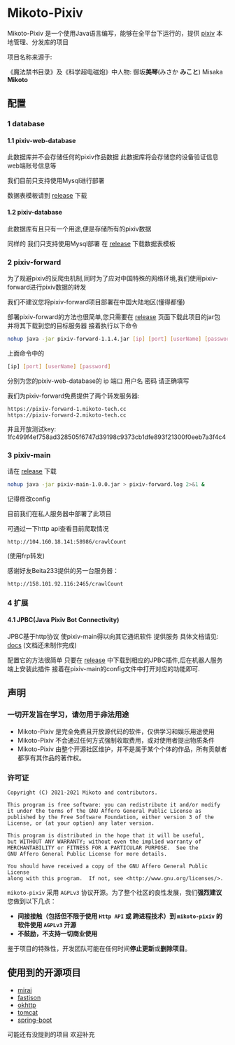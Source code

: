 # Mikoto-Pixiv

Mikoto-Pixiv 是一个使用Java语言编写，能够在全平台下运行的，提供 [pixiv](https://www.pixiv.net) 本地管理、分发库的项目

项目名称来源于:

《魔法禁书目录》及《科学超电磁炮》中人物: 御坂**美琴**(みさか **みこと**) Misaka **Mikoto**

## 配置

### 1 database

#### 1.1 pixiv-web-database

此数据库并不会存储任何的pixiv作品数据 此数据库将会存储您的设备验证信息 web端账号信息等

我们目前只支持使用Mysql进行部署

数据表模板请到 [release](https://github.com/mikoto2464/pixiv/releases) 下载

#### 1.2 pixiv-database

此数据库有且只有一个用途,便是存储所有的pixiv数据

同样的 我们只支持使用Mysql部署 在 [release](https://github.com/mikoto2464/pixiv/releases) 下载数据表模板

### 2 pixiv-forward

为了规避pixiv的反爬虫机制,同时为了应对中国特殊的网络环境,我们使用pixiv-forward进行pixiv数据的转发

我们不建议您将pixiv-forward项目部署在中国大陆地区(懂得都懂)

部署pixiv-forward的方法也很简单,您只需要在 [release](https://github.com/mikoto2464/pixiv/releases) 页面下载此项目的jar包 并将其下载到您的目标服务器 接着执行以下命令

```bash
nohup java -jar pixiv-forward-1.1.4.jar [ip] [port] [userName] [password] > pixiv-forward.log 2>&1 &
```

上面命令中的

```bash
[ip] [port] [userName] [password]
```

分别为您的pixiv-web-database的 ip 端口 用户名 密码 请正确填写

我们为pixiv-forward免费提供了两个转发服务器:

```
https://pixiv-forward-1.mikoto-tech.cc
https://pixiv-forward-2.mikoto-tech.cc
```

并且开放测试key: 1fc499f4ef758ad328505f6747d39198c9373cb1dfe893f21300f0eeb7a3f4c4

### 3 pixiv-main

请在 [release](https://github.com/mikoto2464/pixiv/releases) 下载

```bash
nohup java -jar pixiv-main-1.0.0.jar > pixiv-forward.log 2>&1 &
```

记得修改config

目前我们在私人服务器中部署了此项目

可通过一下http api查看目前爬取情况

```
http://104.160.18.141:58986/crawlCount
```

(使用frp转发)

感谢好友Beita233提供的另一台服务器：

```
http://158.101.92.116:2465/crawlCount
```

### 4 扩展

#### 4.1 JPBC(Java Pixiv Bot Connectivity)

JPBC基于http协议 使pixiv-main得以向其它通讯软件 提供服务 具体文档请见: [docs](https://jpbc.docs.mikoto.net.cn) (文档还未制作完成)

配置它的方法很简单 只要在 [release](https://github.com/mikoto2464/pixiv/releases) 中下载到相应的JPBC插件,后在机器人服务端上安装此插件
接着在pixiv-main的config文件中打开对应的功能即可.

## 声明

### 一切开发旨在学习，请勿用于非法用途

- Mikoto-Pixiv 是完全免费且开放源代码的软件，仅供学习和娱乐用途使用
- Mikoto-Pixiv 不会通过任何方式强制收取费用，或对使用者提出物质条件
- Mikoto-Pixiv 由整个开源社区维护，并不是属于某个个体的作品，所有贡献者都享有其作品的著作权。

### 许可证

    Copyright (C) 2021-2021 Mikoto and contributors.

    This program is free software: you can redistribute it and/or modify
    it under the terms of the GNU Affero General Public License as
    published by the Free Software Foundation, either version 3 of the
    License, or (at your option) any later version.

    This program is distributed in the hope that it will be useful,
    but WITHOUT ANY WARRANTY; without even the implied warranty of
    MERCHANTABILITY or FITNESS FOR A PARTICULAR PURPOSE.  See the
    GNU Affero General Public License for more details.

    You should have received a copy of the GNU Affero General Public License
    along with this program.  If not, see <http://www.gnu.org/licenses/>.

`mikoto-pixiv` 采用 `AGPLv3` 协议开源。为了整个社区的良性发展，我们**强烈建议**您做到以下几点：

- **间接接触（包括但不限于使用 `Http API` 或 跨进程技术）到 `mikoto-pixiv` 的软件使用 `AGPLv3` 开源**
- **不鼓励，不支持一切商业使用**

鉴于项目的特殊性，开发团队可能在任何时间**停止更新**或**删除项目**。

## 使用到的开源项目

- [mirai](https://github.com/mamoe/mirai)
- [fastjson](https://github.com/alibaba/fastjson)
- [okhttp](https://github.com/square/okhttp)
- [tomcat](https://github.com/apache/tomcat)
- [spring-boot](https://github.com/spring-projects/spring-boot)

可能还有没提到的项目 欢迎补充